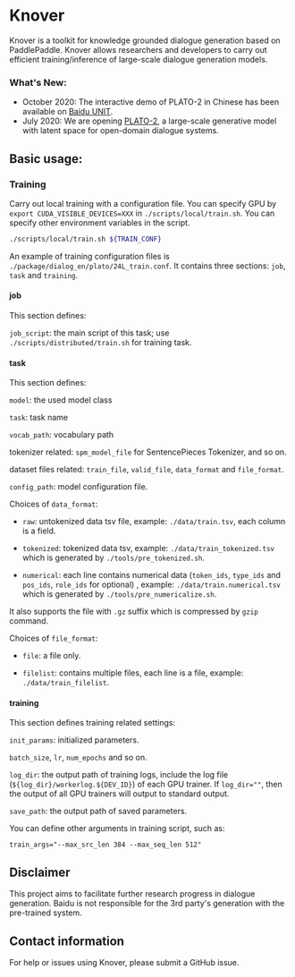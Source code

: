 # Knover
Knover is a toolkit for knowledge grounded dialogue generation based on PaddlePaddle. Knover allows researchers and developers to carry out efficient training/inference of large-scale dialogue generation models. 

### What's New:

- October 2020: The interactive demo of PLATO-2 in Chinese has been available on [Baidu UNIT](https://ai.baidu.com/unit/v2/static/socialbot). 
- July 2020: We are opening [PLATO-2](plato-2/README.md), a large-scale generative model with latent space for open-domain dialogue systems.


## Basic usage:

### Training
Carry out local training with a configuration file. You can specify GPU by `export CUDA_VISIBLE_DEVICES=XXX` in `./scripts/local/train.sh`. You can specify other environment variables in the script.

``` bash
./scripts/local/train.sh ${TRAIN_CONF}
```

An example of training configuration files is `./package/dialog_en/plato/24L_train.conf`. It contains three sections: `job`, `task` and `training`.

#### job

This section defines:

`job_script`: the main script of this task; use `./scripts/distributed/train.sh` for training task.

#### task
This section defines:

`model`: the used model class

`task`: task name

`vocab_path`: vocabulary path

tokenizer related: `spm_model_file` for SentencePieces Tokenizer, and so on.

dataset files related: `train_file`, `valid_file`, `data_format` and `file_format`.

`config_path`: model configuration file.

Choices of `data_format`:

- `raw`: untokenized data tsv file, example: `./data/train.tsv`, each column is a field.

- `tokenized`: tokenized data tsv, example: `./data/train_tokenized.tsv` which is generated by `./tools/pre_tokenized.sh`.

- `numerical`: each line contains numerical data (`token_ids`, `type_ids` and `pos_ids`, `role_ids` for optional) , example: `./data/train.numerical.tsv` which is generated by `./tools/pre_numericalize.sh`.

It also supports the file with `.gz` suffix which is compressed by `gzip` command.

Choices of `file_format`:

- `file`: a file only.

- `filelist`: contains multiple files, each line is a file, example: `./data/train_filelist`.

#### training
This section defines training related settings:

`init_params`: initialized parameters.

`batch_size`, `lr`, `num_epochs` and so on.

`log_dir`: the output path of training logs, include the log file (`${log_dir}/workerlog.${DEV_ID}`) of each GPU trainer. If `log_dir=""`, then the output of all GPU trainers will output to standard output.

`save_path`: the output path of saved parameters.

You can define other arguments in training script, such as:

```
train_args="--max_src_len 384 --max_seq_len 512"
```

## Disclaimer
This project aims to facilitate further research progress in dialogue generation. Baidu is not responsible for the 3rd party's generation with the pre-trained system.

## Contact information
For help or issues using Knover, please submit a GitHub issue.

